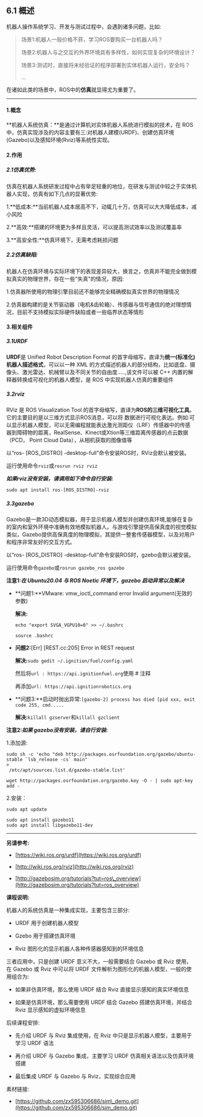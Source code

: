 ## 6.1 概述

机器人操作系统学习、开发与测试过程中，会遇到诸多问题，比如:

> 场景1:机器人一般价格不菲，学习ROS要购买一台机器人吗？
>
> 场景2:机器人与之交互的外界环境具有多样性，如何实现复杂的环境设计？
>
> 场景3:测试时，直接将未经验证的程序部署到实体机器人运行，安全吗？
>
> ...

在诸如此类的场景中，ROS中的**仿真**就显得尤为重要了。

---

#### 1.**概念**

**机器人系统仿真：**是通过计算机对实体机器人系统进行模拟的技术，在 ROS 中，仿真实现涉及的内容主要有三:对机器人建模\(URDF\)、创建仿真环境\(Gazebo\)以及感知环境\(Rviz\)等系统性实现。

#### 2.**作用**

##### 2.1仿真优势:

仿真在机器人系统研发过程中占有举足轻重的地位，在研发与测试中较之于实体机器人实现，仿真有如下几点的显著优势:

1.**低成本:**当前机器人成本居高不下，动辄几十万，仿真可以大大降低成本，减小风险

2.**高效:**搭建的环境更为多样且灵活，可以提高测试效率以及测试覆盖率

3.**高安全性:**仿真环境下，无需考虑耗损问题

##### 2.2仿真缺陷:

机器人在仿真环境与实际环境下的表现差异较大，换言之，仿真并不能完全做到模拟真实的物理世界，存在一些"失真"的情况，原因:

1.仿真器所使用的物理引擎目前还不能够完全精确模拟真实世界的物理情况

2.仿真器构建的是关节驱动器（电机&齿轮箱）、传感器与信号通信的绝对理想情况，目前不支持模拟实际硬件缺陷或者一些临界状态等情形

#### 3.相关组件

##### 3.1URDF

**URDF**是 Unified Robot Description Format 的首字母缩写，直译为**统一\(标准化\)机器人描述格式**，可以以一种 XML 的方式描述机器人的部分结构，比如底盘、摄像头、激光雷达、机械臂以及不同关节的自由度.....,该文件可以被 C++ 内置的解释器转换成可视化的机器人模型，是 ROS 中实现机器人仿真的重要组件

##### 3.2rviz

RViz 是 ROS Visualization Tool 的首字母缩写，直译为**ROS的三维可视化工具**。它的主要目的是以三维方式显示ROS消息，可以将 数据进行可视化表达。例如:可以显示机器人模型，可以无需编程就能表达激光测距仪（LRF）传感器中的传感 器到障碍物的距离，RealSense、Kinect或Xtion等三维距离传感器的点云数据（PCD， Point Cloud Data），从相机获取的图像值等

以“ros- \[ROS\_DISTRO\] -desktop-full”命令安装ROS时，RViz会默认被安装。

运行使用命令`rviz`或`rosrun rviz rviz`

_**如果rviz没有安装，请调用如下命令自行安装:**_

```
sudo apt install ros-[ROS_DISTRO]-rviz
```

##### 3.3gazebo

Gazebo是一款3D动态模拟器，用于显示机器人模型并创建仿真环境,能够在复杂的室内和室外环境中准确有效地模拟机器人。与游戏引擎提供高保真度的视觉模拟类似，Gazebo提供高保真度的物理模拟，其提供一整套传感器模型，以及对用户和程序非常友好的交互方式。

以“ros- \[ROS\_DISTRO\] -desktop-full”命令安装ROS时，gzebo会默认被安装。

运行使用命令`gazebo`或`rosrun gazebo_ros gazebo`

**注意1:**_**在 Ubuntu20.04 与 ROS Noetic 环境下，gazebo 启动异常以及解决**_

* **问题1:**VMware: vmw\_ioctl\_command error Invalid argument\(无效的参数\)

  **解决:**

  `echo "export SVGA_VGPU10=0" >> ~/.bashrc`

  `source .bashrc`

* **问题2:**\[Err\] \[REST.cc:205\] Error in REST request

  **解决:**`sudo gedit ~/.ignition/fuel/config.yaml`

  然后将`url : https://api.ignitionfuel.org`使用 \# 注释

  再添加`url: https://api.ignitionrobotics.org`

* **问题3:**启动时抛出异常:`[gazebo-2] process has died [pid xxx, exit code 255, cmd.....`

  **解决:**`killall gzserver`和`killall gzclient`

**注意2:**_**如果 gazebo没有安装，请自行安装:**_

1.添加源:

    sudo sh -c 'echo "deb http://packages.osrfoundation.org/gazebo/ubuntu-stable `lsb_release -cs` main" 
    >
     /etc/apt/sources.list.d/gazebo-stable.list'

```
wget http://packages.osrfoundation.org/gazebo.key -O - | sudo apt-key add -
```

2.安装：

```
sudo apt update
```

```
sudo apt install gazebo11 
sudo apt install libgazebo11-dev
```

---

**另请参考:**

* [https://wiki.ros.org/urdf](https://wiki.ros.org/urdf)

* [http://wiki.ros.org/rviz](http://wiki.ros.org/rviz)

* [http://gazebosim.org/tutorials?tut=ros\_overview](http://gazebosim.org/tutorials?tut=ros_overview)

**课程说明:**

机器人的系统仿真是一种集成实现，主要包含三部分:

* URDF 用于创建机器人模型

* Gzebo 用于搭建仿真环境

* Rviz 图形化的显示机器人各种传感器感知到的环境信息

三者应用中，只是创建 URDF 意义不大，一般需要结合 Gazebo 或 Rviz 使用，在 Gazebo 或 Rviz 中可以将 URDF 文件解析为图形化的机器人模型，一般的使用组合为:

* 如果非仿真环境，那么使用 URDF 结合 Rviz 直接显示感知的真实环境信息

* 如果是仿真环境，那么需要使用 URDF 结合 Gazebo 搭建仿真环境，并结合 Rviz 显示感知的虚拟环境信息

后续课程安排:

* 先介绍 URDF 与 Rviz 集成使用，在 Rviz 中只是显示机器人模型，主要用于学习 URDF 语法

* 再介绍 URDF 与 Gazebo 集成，主要学习 URDF 仿真相关语法以及仿真环境搭建

* 最后集成 URDF 与 Gazebo 与 Rviz，实现综合应用

素材链接:

* [https://github.com/zx595306686/sim\_demo.git](https://github.com/zx595306686/sim_demo.git)



